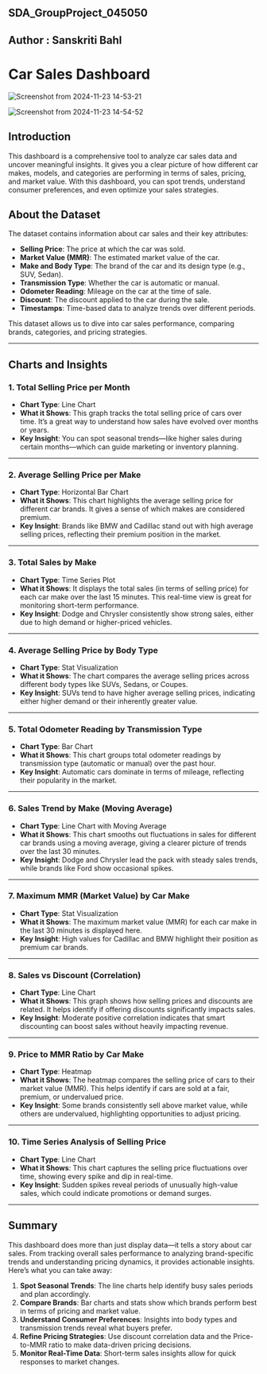## SDA_GroupProject_045050
## Author  : Sanskriti Bahl
#  Car Sales Dashboard
![Screenshot from 2024-11-23 14-53-21](https://github.com/user-attachments/assets/8770cd98-07df-41f8-b28e-2a00ef7e6659)

![Screenshot from 2024-11-23 14-54-52](https://github.com/user-attachments/assets/a65492c4-8cb4-49ed-b74e-e47b2383d729)




## **Introduction**
This dashboard is a comprehensive tool to analyze car sales data and uncover meaningful insights. It gives you a clear picture of how different car makes, models, and categories are performing in terms of sales, pricing, and market value. With this dashboard, you can spot trends, understand consumer preferences, and even optimize your sales strategies.

## **About the Dataset**
The dataset contains information about car sales and their key attributes:
- **Selling Price**: The price at which the car was sold.
- **Market Value (MMR)**: The estimated market value of the car.
- **Make and Body Type**: The brand of the car and its design type (e.g., SUV, Sedan).
- **Transmission Type**: Whether the car is automatic or manual.
- **Odometer Reading**: Mileage on the car at the time of sale.
- **Discount**: The discount applied to the car during the sale.
- **Timestamps**: Time-based data to analyze trends over different periods.

This dataset allows us to dive into car sales performance, comparing brands, categories, and pricing strategies.

---

## **Charts and Insights**

### **1. Total Selling Price per Month**
- **Chart Type**: Line Chart
- **What it Shows**: This graph tracks the total selling price of cars over time. It’s a great way to understand how sales have evolved over months or years.
- **Key Insight**: You can spot seasonal trends—like higher sales during certain months—which can guide marketing or inventory planning.

---

### **2. Average Selling Price per Make**
- **Chart Type**: Horizontal Bar Chart
- **What it Shows**: This chart highlights the average selling price for different car brands. It gives a sense of which makes are considered premium.
- **Key Insight**: Brands like BMW and Cadillac stand out with high average selling prices, reflecting their premium position in the market.

---

### **3. Total Sales by Make**
- **Chart Type**: Time Series Plot
- **What it Shows**: It displays the total sales (in terms of selling price) for each car make over the last 15 minutes. This real-time view is great for monitoring short-term performance.
- **Key Insight**: Dodge and Chrysler consistently show strong sales, either due to high demand or higher-priced vehicles.

---

### **4. Average Selling Price by Body Type**
- **Chart Type**: Stat Visualization
- **What it Shows**: The chart compares the average selling prices across different body types like SUVs, Sedans, or Coupes.
- **Key Insight**: SUVs tend to have higher average selling prices, indicating either higher demand or their inherently greater value.

---

### **5. Total Odometer Reading by Transmission Type**
- **Chart Type**: Bar Chart
- **What it Shows**: This chart groups total odometer readings by transmission type (automatic or manual) over the past hour.
- **Key Insight**: Automatic cars dominate in terms of mileage, reflecting their popularity in the market.

---

### **6. Sales Trend by Make (Moving Average)**
- **Chart Type**: Line Chart with Moving Average
- **What it Shows**: This chart smooths out fluctuations in sales for different car brands using a moving average, giving a clearer picture of trends over the last 30 minutes.
- **Key Insight**: Dodge and Chrysler lead the pack with steady sales trends, while brands like Ford show occasional spikes.

---

### **7. Maximum MMR (Market Value) by Car Make**
- **Chart Type**: Stat Visualization
- **What it Shows**: The maximum market value (MMR) for each car make in the last 30 minutes is displayed here.
- **Key Insight**: High values for Cadillac and BMW highlight their position as premium car brands.

---

### **8. Sales vs Discount (Correlation)**
- **Chart Type**: Line Chart
- **What it Shows**: This graph shows how selling prices and discounts are related. It helps identify if offering discounts significantly impacts sales.
- **Key Insight**: Moderate positive correlation indicates that smart discounting can boost sales without heavily impacting revenue.

---

### **9. Price to MMR Ratio by Car Make**
- **Chart Type**: Heatmap
- **What it Shows**: The heatmap compares the selling price of cars to their market value (MMR). This helps identify if cars are sold at a fair, premium, or undervalued price.
- **Key Insight**: Some brands consistently sell above market value, while others are undervalued, highlighting opportunities to adjust pricing.

---

### **10. Time Series Analysis of Selling Price**
- **Chart Type**: Line Chart
- **What it Shows**: This chart captures the selling price fluctuations over time, showing every spike and dip in real-time.
- **Key Insight**: Sudden spikes reveal periods of unusually high-value sales, which could indicate promotions or demand surges.

---

## **Summary**
This dashboard does more than just display data—it tells a story about car sales. From tracking overall sales performance to analyzing brand-specific trends and understanding pricing dynamics, it provides actionable insights. Here’s what you can take away:
1. **Spot Seasonal Trends**: The line charts help identify busy sales periods and plan accordingly.
2. **Compare Brands**: Bar charts and stats show which brands perform best in terms of pricing and market value.
3. **Understand Consumer Preferences**: Insights into body types and transmission trends reveal what buyers prefer.
4. **Refine Pricing Strategies**: Use discount correlation data and the Price-to-MMR ratio to make data-driven pricing decisions.
5. **Monitor Real-Time Data**: Short-term sales insights allow for quick responses to market changes.
